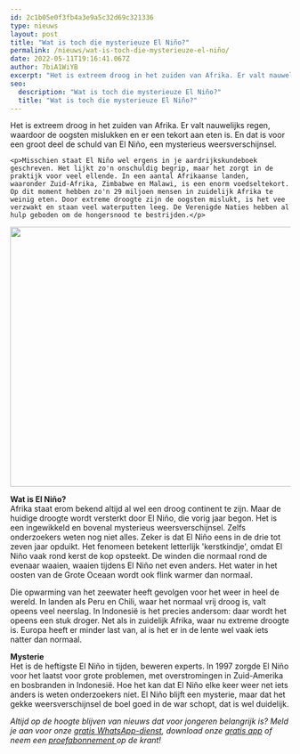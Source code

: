 ```yaml
---
id: 2c1b05e0f3fb4a3e9a5c32d69c321336
type: nieuws
layout: post
title: "Wat is toch die mysterieuze El Niño?"
permalink: /nieuws/wat-is-toch-die-mysterieuze-el-niño/
date: 2022-05-11T19:16:41.067Z
author: 7biA1WiYB
excerpt: "Het is extreem droog in het zuiden van Afrika. Er valt nauwelijks regen, waardoor de oogsten mislukken en er een tekort aan eten is. En dat is voor een groot deel de schuld van El Niño, een mysterieus weersverschijnsel.   "
seo:
  description: "Wat is toch die mysterieuze El Niño?"
  title: "Wat is toch die mysterieuze El Niño?"
---
```

Het is extreem droog in het zuiden van Afrika. Er valt nauwelijks regen, waardoor de oogsten mislukken en er een tekort aan eten is. En dat is voor een groot deel de schuld van El Niño, een mysterieus weersverschijnsel.   

    <p>Misschien staat El Niño wel ergens in je aardrijkskundeboek geschreven. Het lijkt zo'n onschuldig begrip, maar het zorgt in de praktijk voor veel ellende. In een aantal Afrikaanse landen, waaronder Zuid-Afrika, Zimbabwe en Malawi, is een enorm voedseltekort. Op dit moment hebben zo'n 29 miljoen mensen in zuidelijk Afrika te weinig eten. Door extreme droogte zijn de oogsten mislukt, is het vee verzwakt en staan veel waterputten leeg. De Verenigde Naties hebben al hulp geboden om de hongersnood te bestrijden.</p>
<p><div class="media media-element-container media-default"><div id="file-15883" class="file file-image file-image-png">

        
  
  <div class="content">
    <img title="Beeld: AFP" height="467" width="1267" class="media-element file-default" src="https://7dagen.netlify.app/sites/default/files/Schermafbeelding%202016-02-07%20om%2009.28.33.png" alt="">  </div>

  
</div>
</div>
<p><strong>Wat is El Niño?</strong><br>Afrika staat erom bekend altijd al wel een droog continent te zijn. Maar de huidige droogte wordt versterkt door El Niño, die vorig jaar begon. Het is een ingewikkeld en bovenal mysterieus weersverschijnsel. Zelfs onderzoekers weten nog niet alles. Zeker is dat El Niño eens in de drie tot zeven jaar opduikt. Het fenomeen betekent letterlijk 'kerstkindje', omdat El Niño vaak rond kerst de kop opsteekt. De winden die normaal rond de evenaar waaien, waaien tijdens El Niño net even anders. Het water in het oosten van de Grote Oceaan wordt ook flink warmer dan normaal.</p>
<p>Die opwarming van het zeewater heeft gevolgen voor het weer in heel de wereld. In landen als Peru en Chili, waar het normaal vrij droog is, valt opeens veel neerslag. In Indonesië is het precies andersom: daar wordt het opeens een stuk droger. Net als in zuidelijk Afrika, waar nu extreme droogte is. Europa heeft er minder last van, al is het er in de lente wel vaak iets natter dan normaal.</p>
<p><strong>Mysterie</strong><br>Het is de heftigste El Niño in tijden, beweren experts. In 1997 zorgde El Niño voor het laatst voor grote problemen, met overstromingen in Zuid-Amerika en bosbranden in Indonesië. Hoe het kan dat El Niño elke keer weer net iets anders is weten onderzoekers niet. El Niño blijft een mysterie, maar dat het gekke weersverschijnsel de boel goed in de war schopt, dat is wel duidelijk.</p>
<p><em>Altijd op de hoogte blijven van nieuws dat voor jongeren belangrijk is? Meld je aan voor onze <a href="https://7dagen.netlify.app/whatsapp">gratis WhatsApp-dienst</a>, download onze <a href="https://7dagen.netlify.app/app">gratis app</a> of neem een <a href="https://7dagen.netlify.app/abonnement">proefabonnement </a>op de krant! </em></p>  
